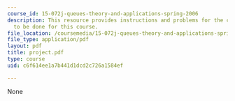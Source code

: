 ```yaml
---
course_id: 15-072j-queues-theory-and-applications-spring-2006
description: This resource provides instructions and problems for the computer project
  to be done for this course.
file_location: /coursemedia/15-072j-queues-theory-and-applications-spring-2006/c6f614ee1a7b441d1dcd2c726a1584ef_project.pdf
file_type: application/pdf
layout: pdf
title: project.pdf
type: course
uid: c6f614ee1a7b441d1dcd2c726a1584ef

---
```

None